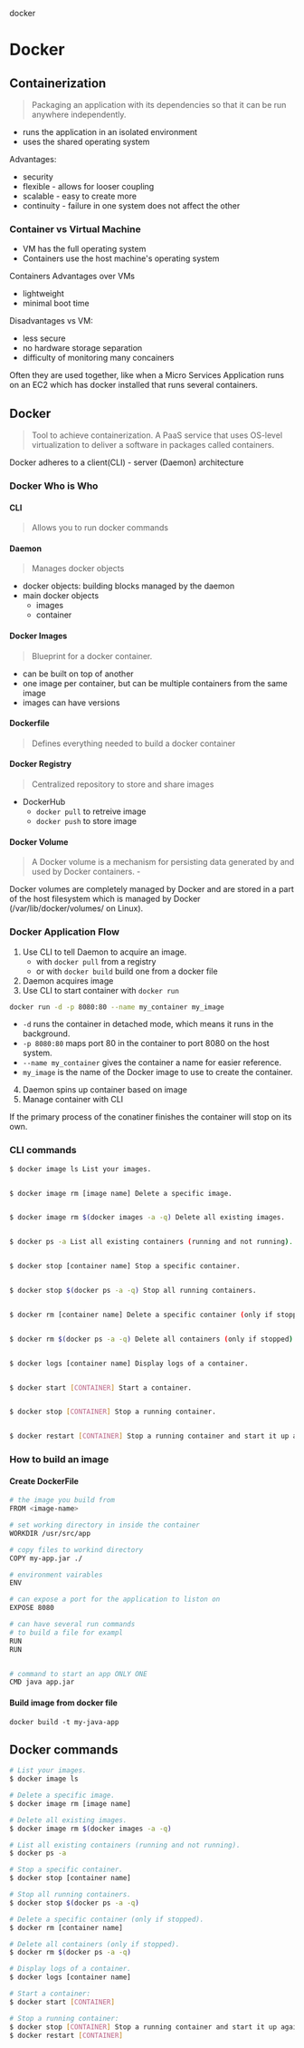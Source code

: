 docker

# Docker

## Containerization
> Packaging an application with its dependencies so that it can be run anywhere independently.
- runs the application in an isolated environment
- uses the shared operating system


Advantages:
- security
- flexible - allows for looser coupling
- scalable - easy to create more
- continuity - failure in one system does not affect the other

### Container vs Virtual Machine
- VM has the full operating system
- Containers use the host machine's operating system


Containers Advantages over VMs
- lightweight
- minimal boot time 

Disadvantages vs VM:
- less secure
- no hardware storage separation
- difficulty of monitoring many concainers


Often they are used together, like when a  Micro Services Application runs on an EC2 which has docker installed that runs several containers.


## Docker
> Tool to achieve containerization. A PaaS service that uses OS-level virtualization to deliver a software in packages called containers.


Docker adheres to a client(CLI) - server (Daemon) architecture


### Docker Who is Who
#### CLI 
>Allows you to run docker commands

#### Daemon
>Manages docker objects
- docker objects: building blocks managed by the daemon
- main docker objects
    - images
    - container

#### Docker Images
> Blueprint for a docker container.
- can be built on top of another
- one image per container, but can be multiple containers from the same image
- images can have versions

#### Dockerfile
> Defines everything needed to build a docker container


#### Docker Registry
> Centralized repository to store and share images

- DockerHub
    - `docker pull` to retreive image
    - `docker push` to store image

#### Docker Volume
>A Docker volume is a mechanism for persisting data generated by and used by Docker containers. - 

Docker volumes are completely managed by Docker and are stored in a part of the host filesystem which is managed by Docker (/var/lib/docker/volumes/ on Linux).

### Docker Application Flow
1. Use CLI to tell Daemon to acquire an image.
    - with `docker pull` from a registry
    - or with `docker build` build one from a docker file
2. Daemon acquires image 
3. Use CLI to start container with `docker run`
```bash
docker run -d -p 8080:80 --name my_container my_image
```
- `-d` runs the container in detached mode, which means it runs in the background.
- `-p 8080:80` maps port 80 in the container to port 8080 on the host system.
- `--name my_container` gives the container a name for easier reference.
- `my_image` is the name of the Docker image to use to create the container.
4. Daemon spins up container based on image
5. Manage container with CLI

If the primary process of the conatiner finishes the container will stop on its own.


### CLI commands
```bash
$ docker image ls List your images.


$ docker image rm [image name] Delete a specific image.


$ docker image rm $(docker images -a -q) Delete all existing images.


$ docker ps -a List all existing containers (running and not running).


$ docker stop [container name] Stop a specific container.


$ docker stop $(docker ps -a -q) Stop all running containers.


$ docker rm [container name] Delete a specific container (only if stopped).


$ docker rm $(docker ps -a -q) Delete all containers (only if stopped).


$ docker logs [container name] Display logs of a container.


$ docker start [CONTAINER] Start a container.


$ docker stop [CONTAINER] Stop a running container.


$ docker restart [CONTAINER] Stop a running container and start it up again.

```
### How to build an image

#### Create DockerFile

```bash
# the image you build from
FROM <image-name>

# set working directory in inside the container
WORKDIR /usr/src/app

# copy files to workind directory
COPY my-app.jar ./

# environment vairables
ENV

# can expose a port for the application to liston on
EXPOSE 8080

# can have several run commands
# to build a file for exampl
RUN
RUN


# command to start an app ONLY ONE
CMD java app.jar
```

#### Build image from docker file
`docker build -t my-java-app`

## Docker commands

```bash
# List your images.
$ docker image ls

# Delete a specific image.
$ docker image rm [image name] 

# Delete all existing images.
$ docker image rm $(docker images -a -q)

# List all existing containers (running and not running).
$ docker ps -a 

# Stop a specific container.
$ docker stop [container name] 

# Stop all running containers.
$ docker stop $(docker ps -a -q) 

# Delete a specific container (only if stopped).
$ docker rm [container name]

# Delete all containers (only if stopped).
$ docker rm $(docker ps -a -q) 

# Display logs of a container.
$ docker logs [container name] 

# Start a container:
$ docker start [CONTAINER] 

# Stop a running container:
$ docker stop [CONTAINER] Stop a running container and start it up again:
$ docker restart [CONTAINER]

```